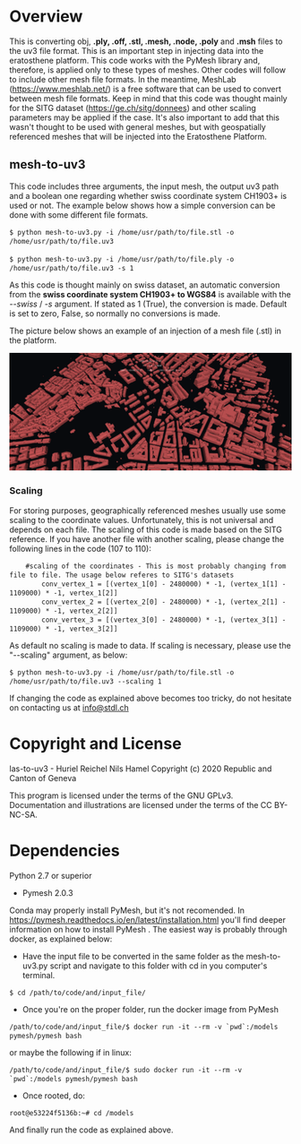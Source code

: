 # Overview

This is converting obj, **.ply, .off, .stl, .mesh, .node, .poly** and **.msh** files to the uv3 file format. This is an important step in injecting data into the eratosthene platform. This code works with the PyMesh library and, therefore, is applied only to these types of meshes. Other codes will follow to include other mesh file formats. In the meantime, MeshLab (https://www.meshlab.net/) is a free software that can be used to convert between mesh file formats. Keep in mind that this code was thought mainly for the SITG dataset (https://ge.ch/sitg/donnees) and other scaling parameters may be applied if the case. It's also important to add that this wasn't thought to be used with general meshes, but with geospatially referenced meshes that will be injected into the Eratosthene Platform. 

## mesh-to-uv3

This code includes three arguments, the input mesh, the output uv3 path and a boolean one regarding whether swiss coordinate system CH1903+ is used or not. The example below shows how a simple conversion can be done with some different file formats. 

```
$ python mesh-to-uv3.py -i /home/usr/path/to/file.stl -o /home/usr/path/to/file.uv3

$ python mesh-to-uv3.py -i /home/usr/path/to/file.ply -o /home/usr/path/to/file.uv3 -s 1
```

As this code is thought mainly on swiss dataset, an automatic conversion from the **swiss coordinate system CH1903+ to WGS84** is available with the *--swiss* / *-s* argument. If stated as 1 (True), the conversion is made. Default is set to zero, False, so normally no conversions is made.

The picture below shows an example of an injection of a mesh file (.stl) in the platform.

![Mesh of Geneva injected in the platform through this code](doc/mesh.png)

### Scaling

For storing purposes, geographically referenced meshes usually use some scaling to the coordinate values. Unfortunately, this is not universal and depends on each file. The scaling of this code is made based on the SITG reference. If you have another file with another scaling, please change the following lines in the code (107 to 110):
```
 	#scaling of the coordinates - This is most probably changing from file to file. The usage below referes to SITG's datasets
        conv_vertex_1 = [(vertex_1[0] - 2480000) * -1, (vertex_1[1] - 1109000) * -1, vertex_1[2]]
        conv_vertex_2 = [(vertex_2[0] - 2480000) * -1, (vertex_2[1] - 1109000) * -1, vertex_2[2]]
        conv_vertex_3 = [(vertex_3[0] - 2480000) * -1, (vertex_3[1] - 1109000) * -1, vertex_3[2]]
```

As default no scaling is made to data. If scaling is necessary, please use the "--scaling" argument, as below:

```
$ python mesh-to-uv3.py -i /home/usr/path/to/file.stl -o /home/usr/path/to/file.uv3 --scaling 1
```
If changing the code as explained above becomes too tricky, do not hesitate on contacting us at info@stdl.ch

# Copyright and License

las-to-uv3 - Huriel Reichel Nils Hamel
Copyright (c) 2020 Republic and Canton of Geneva

This program is licensed under the terms of the GNU GPLv3. Documentation and illustrations are licensed under the terms of the CC BY-NC-SA.

# Dependencies 

Python 2.7 or superior

* Pymesh 2.0.3

Conda may properly install PyMesh, but it's not recomended. In https://pymesh.readthedocs.io/en/latest/installation.html you'll find deeper information on how to install PyMesh . The easiest way is probably through docker, as explained below:

* Have the input file to be converted in the same folder as the mesh-to-uv3.py script and navigate to this folder with cd in you computer's terminal.

```
$ cd /path/to/code/and/input_file/
```

* Once you're on the proper folder, run the docker image from PyMesh

```
/path/to/code/and/input_file/$ docker run -it --rm -v `pwd`:/models pymesh/pymesh bash
```
or maybe the following if in linux:

```
/path/to/code/and/input_file/$ sudo docker run -it --rm -v `pwd`:/models pymesh/pymesh bash
```

* Once rooted, do:

```
root@e53224f5136b:~# cd /models
```

And finally run the code as explained above.






